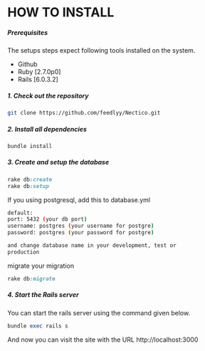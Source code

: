 # HOW TO INSTALL

##### Prerequisites

The setups steps expect following tools installed on the system.

- Github
- Ruby [2.7.0p0]
- Rails [6.0.3.2]

##### 1. Check out the repository

```bash
git clone https://github.com/feedlyy/Nectico.git
```

##### 2. Install all dependencies

```bash
bundle install
```

##### 3. Create and setup the database

```ruby
rake db:create
rake db:setup
```

If you using postgresql, add this to database.yml

```bash
default: 
port: 5432 (your db port)
username: postgres (your username for postgre)
password: postgres (your password for postgre)

and change database name in your development, test or 
production 
```

migrate your migration

```ruby
rake db:migrate
```

##### 4. Start the Rails server

You can start the rails server using the command given below.

```ruby
bundle exec rails s
```

And now you can visit the site with the URL http://localhost:3000